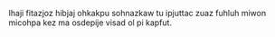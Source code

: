 Ihaji fitazjoz hibjaj ohkakpu sohnazkaw tu ipjuttac zuaz fuhluh miwon micohpa kez ma osdepije visad ol pi kapfut.